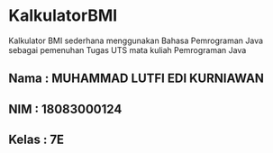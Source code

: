 # KalkulatorBMI
Kalkulator BMI sederhana menggunakan Bahasa Pemrograman Java sebagai pemenuhan Tugas UTS mata kuliah Pemrograman Java

## Nama   : MUHAMMAD LUTFI EDI KURNIAWAN
## NIM    : 18083000124
## Kelas  : 7E

